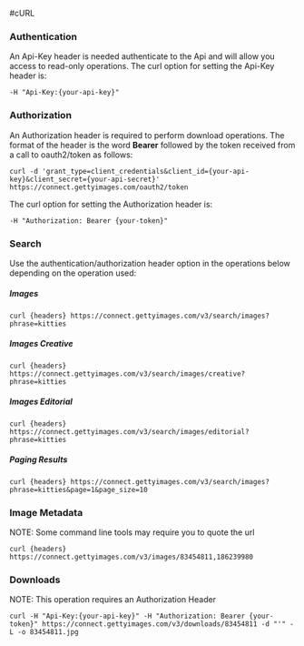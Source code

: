 
#cURL

### Authentication

An Api-Key header is needed authenticate to the Api and will allow you access to read-only operations. The curl option for setting the Api-Key header is:

    -H "Api-Key:{your-api-key}"

### Authorization 

An Authorization header is required to perform download operations. The format of the header is the word **Bearer** followed by the token received from a call to oauth2/token as follows:
	
	curl -d 'grant_type=client_credentials&client_id={your-api-key}&client_secret={your-api-secret}' https://connect.gettyimages.com/oauth2/token

The curl option for setting the Authorization header is:
    
	-H "Authorization: Bearer {your-token}"

### Search

Use the authentication/authorization header option in the operations below depending on the operation used:

##### Images
    curl {headers} https://connect.gettyimages.com/v3/search/images?phrase=kitties
##### Images Creative
    curl {headers} https://connect.gettyimages.com/v3/search/images/creative?phrase=kitties
##### Images Editorial
    curl {headers} https://connect.gettyimages.com/v3/search/images/editorial?phrase=kitties
##### Paging Results
    curl {headers} https://connect.gettyimages.com/v3/search/images?phrase=kitties&page=1&page_size=10
### Image Metadata
NOTE: Some command line tools may require you to quote the url

    curl {headers} https://connect.gettyimages.com/v3/images/83454811,186239980
### Downloads
NOTE: This operation requires an Authorization Header

	curl -H "Api-Key:{your-api-key}" -H "Authorization: Bearer {your-token}" https://connect.gettyimages.com/v3/downloads/83454811 -d "'" -L -o 83454811.jpg
